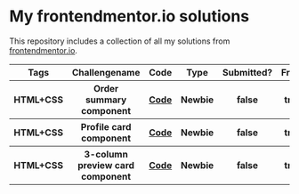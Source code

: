 # My frontendmentor.io solutions

This repository includes a collection of all my solutions from [frontendmentor.io](https://frontendmentor.io).

<table style="text-align:center;">
    <tr>
        <th>Tags</th>
        <th>Challengename</th>
        <th>Code</th>
        <th>Type</th>
        <th>Submitted?</th>
        <th>Free?</th>
    </tr>
    <tr>
        <th>HTML+CSS</th>
        <th>Order summary component</th>
        <th><a href="https://github.com/TheKeineAhnung/frontendmentor.io/tree/main/src/order-summary-component">Code</a></th>
        <th>Newbie</th>
        <th>false</th>
        <th>true</th>
    </tr>
    <tr>
        <th>HTML+CSS</th>
        <th>Profile card component</th>
        <th><a href="https://github.com/TheKeineAhnung/frontendmentor.io/tree/main/src/profile-card-component">Code</a></th>
        <th>Newbie</th>
        <th>false</th>
        <th>true</th>
    </tr>
    <tr>
        <th>HTML+CSS</th>
        <th>3-column preview card component</th>
        <th><a href="https://github.com/TheKeineAhnung/frontendmentor.io/tree/main/src/3-column-preview-card-component">Code</a></th>
        <th>Newbie</th>
        <th>false</th>
        <th>true</th>
    </tr>
</table>
